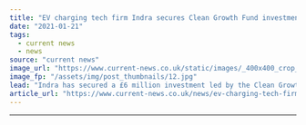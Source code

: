 ```yaml
---
title: "EV charging tech firm Indra secures Clean Growth Fund investment"
date: "2021-01-21"
tags: 
  - current news
  - news
source: "current news"
image_url: "https://www.current-news.co.uk/static/images/_400x400_crop_center-center/Indra-smart-charger-car-image-Indra.jpg"
image_fp: "/assets/img/post_thumbnails/12.jpg"
lead: "​Indra has secured a £6 million investment led by the Clean Growth Fund alongside Gulf Oil International."
article_url: "https://www.current-news.co.uk/news/ev-charging-tech-firm-indra-secures-clean-growth-fund-investment?utm_source=rss-feeds&utm_medium=rss&utm_campaign=rss"
---
```


---
